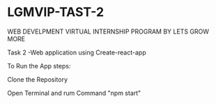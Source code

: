 # LGMVIP-TAST-2
WEB DEVELPMENT VIRTUAL INTERNSHIP PROGRAM BY LETS GROW MORE

Task 2 -Web application using Create-react-app

To Run the App steps:

Clone the Repository

Open Terminal and rum Command "npm start"
